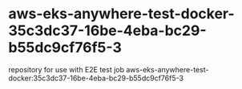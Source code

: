 # aws-eks-anywhere-test-docker-35c3dc37-16be-4eba-bc29-b55dc9cf76f5-3
repository for use with E2E test job aws-eks-anywhere-test-docker:35c3dc37-16be-4eba-bc29-b55dc9cf76f5-3
